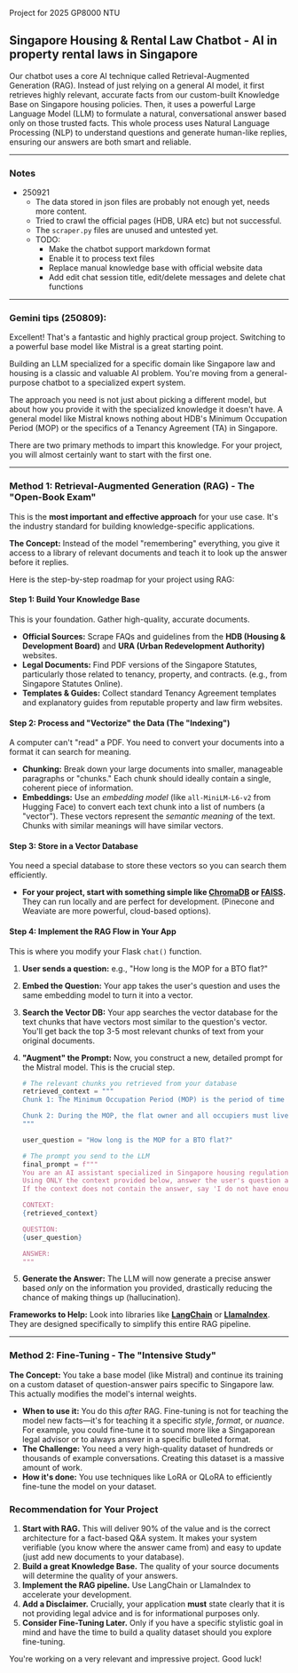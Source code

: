 Project for 2025 GP8000 NTU

## Singapore Housing & Rental Law Chatbot - AI in property rental laws in Singapore

Our chatbot uses a core AI technique called Retrieval-Augmented Generation (RAG). Instead of just relying on a general AI model, it first retrieves highly relevant, accurate facts from our custom-built Knowledge Base on Singapore housing policies. Then, it uses a powerful Large Language Model (LLM) to formulate a natural, conversational answer based only on those trusted facts. This whole process uses Natural Language Processing (NLP) to understand questions and generate human-like replies, ensuring our answers are both smart and reliable.

---

### Notes 

- 250921 
    - The data stored in json files are probably not enough yet, needs more content. 
    - Tried to crawl the official pages (HDB, URA etc) but not successful. 
    - The `scraper.py` files are unused and untested yet. 
    - TODO: 
        - Make the chatbot support markdown format
        - Enable it to process text files
        - Replace manual knowledge base with official website data
        - Add edit chat session title, edit/delete messages and delete chat functions

---

### Gemini tips (250809):

Excellent! That's a fantastic and highly practical group project. Switching to a powerful base model like Mistral is a great starting point.

Building an LLM specialized for a specific domain like Singapore law and housing is a classic and valuable AI problem. You're moving from a general-purpose chatbot to a specialized expert system.

The approach you need is not just about picking a different model, but about how you provide it with the specialized knowledge it doesn't have. A general model like Mistral knows nothing about HDB's Minimum Occupation Period (MOP) or the specifics of a Tenancy Agreement (TA) in Singapore.

There are two primary methods to impart this knowledge. For your project, you will almost certainly want to start with the first one.

---

### Method 1: Retrieval-Augmented Generation (RAG) - The "Open-Book Exam"

This is the **most important and effective approach** for your use case. It's the industry standard for building knowledge-specific applications.

**The Concept:** Instead of the model "remembering" everything, you give it access to a library of relevant documents and teach it to look up the answer before it replies.

Here is the step-by-step roadmap for your project using RAG:

#### **Step 1: Build Your Knowledge Base**
This is your foundation. Gather high-quality, accurate documents.
*   **Official Sources:** Scrape FAQs and guidelines from the **HDB (Housing & Development Board)** and **URA (Urban Redevelopment Authority)** websites.
*   **Legal Documents:** Find PDF versions of the Singapore Statutes, particularly those related to tenancy, property, and contracts. (e.g., from Singapore Statutes Online).
*   **Templates & Guides:** Collect standard Tenancy Agreement templates and explanatory guides from reputable property and law firm websites.

#### **Step 2: Process and "Vectorize" the Data (The "Indexing")**
A computer can't "read" a PDF. You need to convert your documents into a format it can search for meaning.

*   **Chunking:** Break down your large documents into smaller, manageable paragraphs or "chunks." Each chunk should ideally contain a single, coherent piece of information.
*   **Embeddings:** Use an *embedding model* (like `all-MiniLM-L6-v2` from Hugging Face) to convert each text chunk into a list of numbers (a "vector"). These vectors represent the *semantic meaning* of the text. Chunks with similar meanings will have similar vectors.

#### **Step 3: Store in a Vector Database**
You need a special database to store these vectors so you can search them efficiently.
*   **For your project, start with something simple like [ChromaDB](https://www.trychroma.com/) or [FAISS](https://github.com/facebookresearch/faiss).** They can run locally and are perfect for development. (Pinecone and Weaviate are more powerful, cloud-based options).

#### **Step 4: Implement the RAG Flow in Your App**

This is where you modify your Flask `chat()` function.

1.  **User sends a question:** e.g., "How long is the MOP for a BTO flat?"
2.  **Embed the Question:** Your app takes the user's question and uses the same embedding model to turn it into a vector.
3.  **Search the Vector DB:** Your app searches the vector database for the text chunks that have vectors most similar to the question's vector. You'll get back the top 3-5 most relevant chunks of text from your original documents.
4.  **"Augment" the Prompt:** Now, you construct a new, detailed prompt for the Mistral model. This is the crucial step.

    ```python
    # The relevant chunks you retrieved from your database
    retrieved_context = """
    Chunk 1: The Minimum Occupation Period (MOP) is the period of time you are required to physically occupy your flat before you can sell it on the open market. For Build-To-Order (BTO) flats, the MOP is 5 years from the date of key collection.

    Chunk 2: During the MOP, the flat owner and all occupiers must live in the flat. You are not allowed to rent out the entire flat during this period.
    """

    user_question = "How long is the MOP for a BTO flat?"

    # The prompt you send to the LLM
    final_prompt = f"""
    You are an AI assistant specialized in Singapore housing regulations. 
    Using ONLY the context provided below, answer the user's question accurately.
    If the context does not contain the answer, say 'I do not have enough information to answer that question.'

    CONTEXT:
    {retrieved_context}

    QUESTION:
    {user_question}

    ANSWER:
    """
    ```
5.  **Generate the Answer:** The LLM will now generate a precise answer based *only* on the information you provided, drastically reducing the chance of making things up (hallucination).

**Frameworks to Help:** Look into libraries like **[LangChain](https://www.langchain.com/)** or **[LlamaIndex](https://www.llamaindex.ai/)**. They are designed specifically to simplify this entire RAG pipeline.

---

### Method 2: Fine-Tuning - The "Intensive Study"

**The Concept:** You take a base model (like Mistral) and continue its training on a custom dataset of question-answer pairs specific to Singapore law. This actually modifies the model's internal weights.

*   **When to use it:** You do this *after* RAG. Fine-tuning is not for teaching the model new facts—it's for teaching it a specific *style*, *format*, or *nuance*. For example, you could fine-tune it to sound more like a Singaporean legal advisor or to always answer in a specific bulleted format.
*   **The Challenge:** You need a very high-quality dataset of hundreds or thousands of example conversations. Creating this dataset is a massive amount of work.
*   **How it's done:** You use techniques like LoRA or QLoRA to efficiently fine-tune the model on your dataset.

### Recommendation for Your Project

1.  **Start with RAG.** This will deliver 90% of the value and is the correct architecture for a fact-based Q&A system. It makes your system verifiable (you know where the answer came from) and easy to update (just add new documents to your database).
2.  **Build a great Knowledge Base.** The quality of your source documents will determine the quality of your answers.
3.  **Implement the RAG pipeline.** Use LangChain or LlamaIndex to accelerate your development.
4.  **Add a Disclaimer.** Crucially, your application **must** state clearly that it is not providing legal advice and is for informational purposes only.
5.  **Consider Fine-Tuning Later.** Only if you have a specific stylistic goal in mind and have the time to build a quality dataset should you explore fine-tuning.

You're working on a very relevant and impressive project. Good luck!

